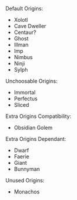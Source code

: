 Default Origins:
- Xolotl
- Cave Dweller
- Centaur?
- Ghost
- Illman
- Imp
- Nimbus
- Ninji
- Sylph

Unchoosable Origins:
- Immortal
- Perfectus
- Sliced

Extra Origins Compatibility:
- Obsidian Golem

Extra Origins Dependant:
- Dwarf
- Faerie
- Giant
- Bunnyman

Unused Origins:
- Monachos